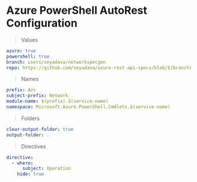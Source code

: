 # Azure PowerShell AutoRest Configuration

> Values
``` yaml
azure: true
powershell: true
branch: users/seyadava/networkspecgen
repo: https://github.com/seyadava/azure-rest-api-specs/blob/$(branch)
```

> Names
``` yaml
prefix: Azs
subject-prefix: Network
module-name: $(prefix).$(service-name)
namespace: Microsoft.Azure.PowerShell.Cmdlets.$(service-name)
```

> Folders
``` yaml
clear-output-folder: true
output-folder: .
```

> Directives
``` yaml
directive:
  - where:
      subject: Operation
    hide: true
```